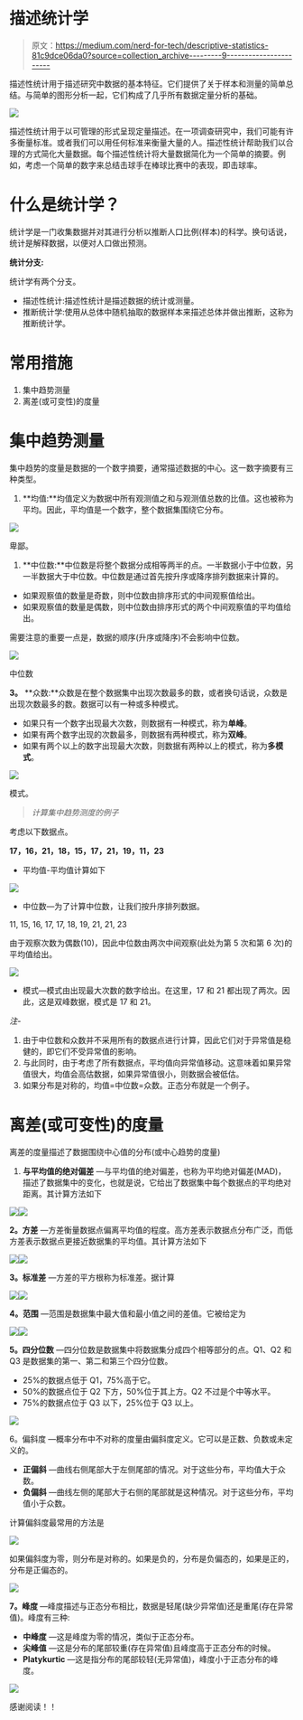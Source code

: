 # 描述统计学

> 原文：<https://medium.com/nerd-for-tech/descriptive-statistics-81c9dce06da0?source=collection_archive---------9----------------------->

描述性统计用于描述研究中数据的基本特征。它们提供了关于样本和测量的简单总结。与简单的图形分析一起，它们构成了几乎所有数据定量分析的基础。

![](img/166a6049251462b2775c3e4c747793db.png)

描述性统计用于以可管理的形式呈现定量描述。在一项调查研究中，我们可能有许多衡量标准。或者我们可以用任何标准来衡量大量的人。描述性统计帮助我们以合理的方式简化大量数据。每个描述性统计将大量数据简化为一个简单的摘要。例如，考虑一个简单的数字来总结击球手在棒球比赛中的表现，即击球率。

# 什么是统计学？

统计学是一门收集数据并对其进行分析以推断人口比例(样本)的科学。换句话说，统计是解释数据，以便对人口做出预测。

**统计分支:**

统计学有两个分支。

*   描述性统计:描述性统计是描述数据的统计或测量。
*   推断统计学:使用从总体中随机抽取的数据样本来描述总体并做出推断，这称为推断统计学。

# 常用措施

1.  集中趋势测量
2.  离差(或可变性)的度量

# 集中趋势测量

集中趋势的度量是数据的一个数字摘要，通常描述数据的中心。这一数字摘要有三种类型。

1.  **均值:**均值定义为数据中所有观测值之和与观测值总数的比值。这也被称为平均。因此，平均值是一个数字，整个数据集围绕它分布。

![](img/608381d5d1fe700f0082f13b8f67baa6.png)

卑鄙。

1.  **中位数:**中位数是将整个数据分成相等两半的点。一半数据小于中位数，另一半数据大于中位数。中位数是通过首先按升序或降序排列数据来计算的。

*   如果观察值的数量是奇数，则中位数由排序形式的中间观察值给出。
*   如果观察值的数量是偶数，则中位数由排序形式的两个中间观察值的平均值给出。

需要注意的重要一点是，数据的顺序(升序或降序)不会影响中位数。

![](img/ae0aca1ce9a8dafe331306a5c9ce3bc1.png)

中位数

**3。** **众数:**众数是在整个数据集中出现次数最多的数，或者换句话说，众数是出现次数最多的数。数据可以有一种或多种模式。

*   如果只有一个数字出现最大次数，则数据有一种模式，称为**单峰**。
*   如果有两个数字出现的次数最多，则数据有两种模式，称为**双峰**。
*   如果有两个以上的数字出现最大次数，则数据有两种以上的模式，称为**多模式**。

![](img/d71bf95284693927bb98cbc6b3ffa310.png)

模式。

> *计算集中趋势测度的例子*

考虑以下数据点。

**17，16，21，18，15，17，21，19，11，23**

*   平均值-平均值计算如下

![](img/143f79e9fb8534f6dc2b47f556d73070.png)

*   中位数—为了计算中位数，让我们按升序排列数据。

11, 15, 16, 17, 17, 18, 19, 21, 21, 23

由于观察次数为偶数(10)，因此中位数由两次中间观察(此处为第 5 次和第 6 次)的平均值给出。

![](img/60fa312d119d4027d9e3b766d0012bbb.png)

*   模式—模式由出现最大次数的数字给出。在这里，17 和 21 都出现了两次。因此，这是双峰数据，模式是 17 和 21。

*注-*

1.  由于中位数和众数并不采用所有的数据点进行计算，因此它们对于异常值是稳健的，即它们不受异常值的影响。
2.  与此同时，由于考虑了所有数据点，平均值向异常值移动。这意味着如果异常值很大，均值会高估数据，如果异常值很小，则数据会被低估。
3.  如果分布是对称的，均值=中位数=众数。正态分布就是一个例子。

# 离差(或可变性)的度量

离差的度量描述了数据围绕中心值的分布(或中心趋势的度量)

1.  **与平均值的绝对偏差** —与平均值的绝对偏差，也称为平均绝对偏差(MAD)，描述了数据集中的变化，也就是说，它给出了数据集中每个数据点的平均绝对距离。其计算方法如下

![](img/d545f84499227a40a7219603e328167b.png)![](img/29a5b2d434d64bf1b5db3f4d306af720.png)

**2。方差** —方差衡量数据点偏离平均值的程度。高方差表示数据点分布广泛，而低方差表示数据点更接近数据集的平均值。其计算方法如下

![](img/4a11c5db9449bb8658f766262675f039.png)![](img/96820de6e0f42fed5fd54ea51a038212.png)

**3。标准差** —方差的平方根称为标准差。据计算

![](img/5866dcd1e9c84da9f93130208947f99b.png)![](img/7e11bf879a8b25a784bd0abb8be97a91.png)

**4。范围** —范围是数据集中最大值和最小值之间的差值。它被给定为

![](img/3d70005a91178a6cf625fddc3c847108.png)![](img/2a1bc7402d205887e0edfba9277232b6.png)

**5。四分位数** —四分位数是数据集中将数据集分成四个相等部分的点。Q1、Q2 和 Q3 是数据集的第一、第二和第三个四分位数。

*   25%的数据点低于 Q1，75%高于它。
*   50%的数据点位于 Q2 下方，50%位于其上方。Q2 不过是个中等水平。
*   75%的数据点位于 Q3 以下，25%位于 Q3 以上。

![](img/964d97884ec775094e7b06cb39991f9a.png)

6。偏斜度 —概率分布中不对称的度量由偏斜度定义。它可以是正数、负数或未定义的。

*   **正偏斜** —曲线右侧尾部大于左侧尾部的情况。对于这些分布，平均值大于众数。
*   **负偏斜** —曲线左侧的尾部大于右侧的尾部就是这种情况。对于这些分布，平均值小于众数。

计算偏斜度最常用的方法是

![](img/b97068d1ff8a4b1a305978c03f103009.png)

如果偏斜度为零，则分布是对称的。如果是负的，分布是负偏态的，如果是正的，分布是正偏态的。

![](img/5598a719e300a2a026252c193c8cd9c3.png)

**7。峰度** —峰度描述与正态分布相比，数据是轻尾(缺少异常值)还是重尾(存在异常值)。峰度有三种:

*   **中峰度** —这是峰度为零的情况，类似于正态分布。
*   **尖峰值** —这是分布的尾部较重(存在异常值)且峰度高于正态分布的时候。
*   **Platykurtic** —这是指分布的尾部较轻(无异常值)，峰度小于正态分布的峰度。

![](img/f9771512bf4bdccee78323883c1dd71a.png)

感谢阅读！！